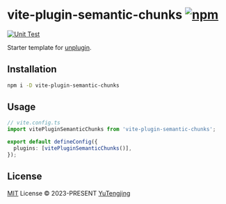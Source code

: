 # vite-plugin-semantic-chunks [![npm](https://img.shields.io/npm/v/unplugin.svg)](https://npmjs.com/package/unplugin)

[![Unit Test](https://github.com/tjx666/vite-plugin-semantic-chunks/actions/workflows/unit-test.yml/badge.svg)](https://github.com/tjx666/vite-plugin-semantic-chunks/actions/workflows/unit-test.yml)

Starter template for [unplugin](https://github.com/unjs/unplugin).

## Installation

```bash
npm i -D vite-plugin-semantic-chunks
```

## Usage

```ts
// vite.config.ts
import vitePluginSemanticChunks from 'vite-plugin-semantic-chunks';

export default defineConfig({
  plugins: [vitePluginSemanticChunks()],
});
```

## License

[MIT](./LICENSE) License © 2023-PRESENT [YuTengjing](https://github.com/tjx666)
